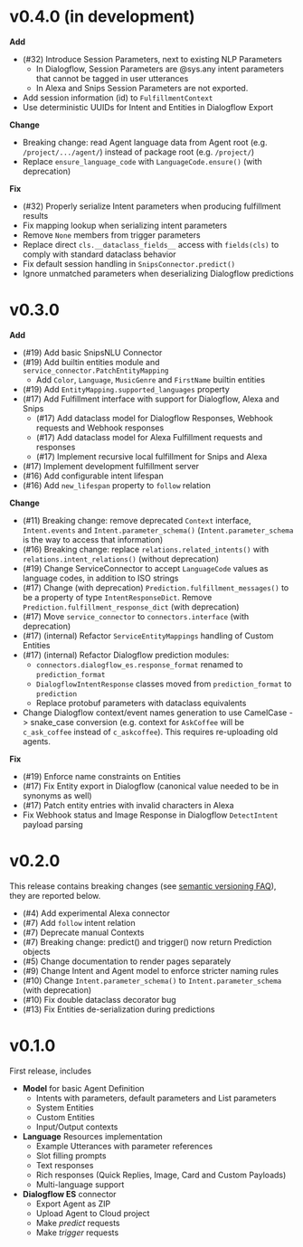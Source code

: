 # v0.4.0 (in development)

**Add**

* (#32) Introduce Session Parameters, next to existing NLP Parameters
  * In Dialogflow, Session Parameters are @sys.any intent parameters that cannot
    be tagged in user utterances
  * In Alexa and Snips Session Parameters are not exported.
* Add session information (id) to `FulfillmentContext`
* Use deterministic UUIDs for Intent and Entities in Dialogflow Export

**Change**

* Breaking change: read Agent language data from Agent root (e.g.
  `/project/.../agent/`) instead of package root (e.g. `/project/`)
* Replace `ensure_language_code` with `LanguageCode.ensure()` (with deprecation)

**Fix**

* (#32) Properly serialize Intent parameters when producing fulfillment results
* Fix mapping lookup when serializing intent parameters
* Remove `None` members from trigger parameters
* Replace direct `cls.__dataclass_fields__` access with `fields(cls)` to comply
  with standard dataclass behavior
* Fix default session handling in `SnipsConnector.predict()`
* Ignore unmatched parameters when deserializing Dialogflow predictions

# v0.3.0

**Add**

* (#19) Add basic SnipsNLU Connector
* (#19) Add builtin entities module and `service_connector.PatchEntityMapping`
    * Add `Color`, `Language`, `MusicGenre` and `FirstName` builtin entities
* (#19) Add `EntityMapping.supported_languages` property
* (#17) Add Fulfillment interface with support for Dialogflow, Alexa and Snips
  * (#17) Add dataclass model for Dialogflow Responses, Webhook requests and
    Webhook responses
  * (#17) Add dataclass model for Alexa Fulfillment requests and responses
  * (#17) Implement recursive local fulfillment for Snips and Alexa
* (#17) Implement development fulfillment server
* (#16) Add configurable intent lifespan
* (#16) Add `new_lifespan` property to `follow` relation

**Change**

* (#11) Breaking change: remove deprecated `Context` interface, `Intent.events`
  and `Intent.parameter_schema()` (`Intent.parameter_schema` is the way to
  access that information)
* (#16) Breaking change: replace `relations.related_intents()` with
  `relations.intent_relations()` (without deprecation)
* (#19) Change ServiceConnector to accept `LanguageCode` values as language
  codes, in addition to ISO strings
* (#17) Change (with deprecation) `Prediction.fulfillment_messages()` to be a
  property of type `IntentResponseDict`. Remove
  `Prediction.fulfillment_response_dict` (with deprecation)
* (#17) Move `service_connector` to `connectors.interface` (with deprecation)
* (#17) (internal) Refactor `ServiceEntityMappings` handling of Custom Entities 
* (#17) (internal) Refactor Dialogflow prediction modules:
    * `connectors.dialogflow_es.response_format` renamed to `prediction_format`
    * `DialogflowIntentResponse` classes moved from `prediction_format` to
      `prediction` 
    * Replace protobuf parameters with dataclass equivalents
* Change Dialogflow context/event names generation to use CamelCase ->
  snake_case conversion (e.g. context for `AskCoffee` will be `c_ask_coffee`
  instead of `c_askcoffee`). This requires re-uploading old agents.

**Fix**

* (#19) Enforce name constraints on Entities
* (#17) Fix Entity export in Dialogflow (canonical value needed to be in
  synonyms as well)
* (#17) Patch entity entries with invalid characters in Alexa
* Fix Webhook status and Image Response in Dialogflow `DetectIntent` payload parsing

# v0.2.0

This release contains breaking changes (see [semantic versioning FAQ](https://semver.org/#doesnt-this-discourage-rapid-development-and-fast-iteration)), they are reported below.

* (#4) Add experimental Alexa connector
* (#7) Add `follow` intent relation
* (#7) Deprecate manual Contexts
* (#7) Breaking change: predict() and trigger() now return Prediction objects
* (#5) Change documentation to render pages separately
* (#9) Change Intent and Agent model to enforce stricter naming rules
* (#10) Change `Intent.parameter_schema()` to `Intent.parameter_schema` (with deprecation)
* (#10) Fix double dataclass decorator bug
* (#13) Fix Entities de-serialization during predictions

# v0.1.0

First release, includes

* **Model** for basic Agent Definition
    * Intents with parameters, default parameters and List parameters
    * System Entities
    * Custom Entities
    * Input/Output contexts
* **Language** Resources implementation
    * Example Utterances with parameter references
    * Slot filling prompts
    * Text responses
    * Rich responses (Quick Replies, Image, Card and Custom Payloads)
    * Multi-language support 
* **Dialogflow ES** connector
    * Export Agent as ZIP
    * Upload Agent to Cloud project
    * Make *predict* requests
    * Make *trigger* requests
    